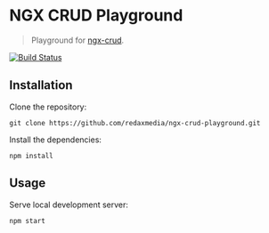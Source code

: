 NGX CRUD Playground
===================

> Playground for [ngx-crud](https://github.com/redaxmedia/ngx-crud).

[![Build Status](https://img.shields.io/github/workflow/status/redaxmedia/ngx-crud-playground/ci.svg)](https://github.com/redaxmedia/ngx-crud-playground/actions?query=workflow:ci)


Installation
------------

Clone the repository:

```
git clone https://github.com/redaxmedia/ngx-crud-playground.git
```

Install the dependencies:

```
npm install
```


Usage
-----

Serve local development server:

```
npm start
```
